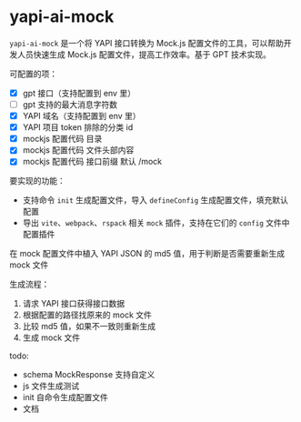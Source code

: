 # yapi-ai-mock

`yapi-ai-mock` 是一个将 YAPI 接口转换为 Mock.js 配置文件的工具，可以帮助开发人员快速生成 Mock.js 配置文件，提高工作效率。基于 GPT 技术实现。

可配置的项：

- [x] gpt 接口（支持配置到 env 里）
- [ ] gpt 支持的最大消息字符数
- [x] YAPI 域名（支持配置到 env 里）
- [x] YAPI 项目 token 排除的分类 id
- [x] mockjs 配置代码 目录
- [x] mockjs 配置代码 文件头部内容
- [x] mockjs 配置代码 接口前缀 默认 /mock

要实现的功能：

- 支持命令 `init` 生成配置文件，导入 `defineConfig` 生成配置文件，填充默认配置
- 导出 `vite`、`webpack`、`rspack` 相关 `mock` 插件，支持在它们的 `config` 文件中配置插件

在 mock 配置文件中植入 YAPI JSON 的 md5 值，用于判断是否需要重新生成 mock 文件

生成流程：

1. 请求 YAPI 接口获得接口数据
2. 根据配置的路径找原来的 mock 文件
3. 比较 md5 值，如果不一致则重新生成
4. 生成 mock 文件

todo:

- schema MockResponse 支持自定义
- js 文件生成测试
- init 自命令生成配置文件
- 文档
